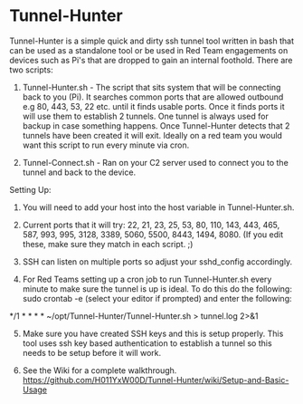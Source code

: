 # Tunnel-Hunter

Tunnel-Hunter is a simple quick and dirty ssh tunnel tool written in bash that can be used as a standalone tool or be used in Red Team engagements on devices such as Pi's that are dropped to gain an internal foothold. There are two scripts:

1. Tunnel-Hunter.sh - The script that sits system that will be connecting back to you (Pi). It searches common ports that are allowed outbound e.g 80, 443, 53, 22 etc. until it finds usable ports. Once it finds ports it will use them to establish 2 tunnels. One tunnel is always used for backup in case something happens. Once Tunnel-Hunter detects that 2 tunnels have been created it will exit. Ideally on a red team you would want this script to run every minute via cron.

2. Tunnel-Connect.sh - Ran on your C2 server used to connect you to the tunnel and back to the device. 

Setting Up:
1. You will need to add your host into the host variable in Tunnel-Hunter.sh.

2. Current ports that it will try: 22, 21, 23, 25, 53, 80, 110, 143, 443, 465, 587, 993, 995, 3128, 3389, 5060, 5500, 8443, 1494, 8080. (If you edit these, make sure they match in each script. ;)

3. SSH can listen on multiple ports so adjust your sshd_config accordingly.

4. For Red Teams setting up a cron job to run Tunnel-Hunter.sh every minute to make sure the tunnel is up is ideal. To do this do the following: sudo crontab -e (select your editor if prompted) and enter the following: 

*/1 * * * * ~/opt/Tunnel-Hunter/Tunnel-Hunter.sh > tunnel.log 2>&1

5. Make sure you have created SSH keys and this is setup properly. This tool uses ssh key based authentication to establish a tunnel so this needs to be setup before it will work.

6. See the Wiki for a complete walkthrough. https://github.com/H011YxW00D/Tunnel-Hunter/wiki/Setup-and-Basic-Usage

